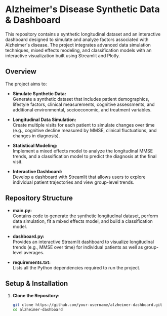 # Alzheimer's Disease Synthetic Data & Dashboard

This repository contains a synthetic longitudinal dataset and an interactive dashboard designed to simulate and analyze factors associated with Alzheimer's disease. The project integrates advanced data simulation techniques, mixed effects modeling, and classification models with an interactive visualization built using Streamlit and Plotly.

## Overview

The project aims to:

- **Simulate Synthetic Data:**  
  Generate a synthetic dataset that includes patient demographics, lifestyle factors, clinical measurements, cognitive assessments, and additional environmental, socioeconomic, and treatment variables.

- **Longitudinal Data Simulation:**  
  Create multiple visits for each patient to simulate changes over time (e.g., cognitive decline measured by MMSE, clinical fluctuations, and changes in diagnosis).

- **Statistical Modeling:**  
  Implement a mixed effects model to analyze the longitudinal MMSE trends, and a classification model to predict the diagnosis at the final visit.

- **Interactive Dashboard:**  
  Develop a dashboard with Streamlit that allows users to explore individual patient trajectories and view group-level trends.

## Repository Structure

- **main.py:**  
  Contains code to generate the synthetic longitudinal dataset, perform data simulation, fit a mixed effects model, and build a classification model.

- **dashboard.py:**  
  Provides an interactive Streamlit dashboard to visualize longitudinal trends (e.g., MMSE over time) for individual patients as well as group-level averages.

- **requirements.txt:**  
  Lists all the Python dependencies required to run the project.

## Setup & Installation

1. **Clone the Repository:**

   ```bash
   git clone https://github.com/your-username/alzheimer-dashboard.git
   cd alzheimer-dashboard

